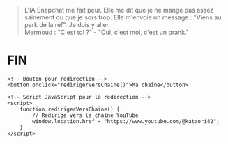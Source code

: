 <!DOCTYPE html>
<html lang="fr">
<head>
    <meta charset="UTF-8">
    <meta name="viewport" content="width=device-width, initial-scale=1.0">
    <title>Mon site</title>
</head>
<body>
    <blockquote>
        L'IA Snapchat me fait peur. Elle me dit que je ne mange pas assez sainement ou que je sors trop.
        Elle m'envoie un message : "Viens au park de la ref". Je dois y aller.
        <br>Mermoud : "C'est toi ?" - "Oui, c'est moi, c'est un prank."
    </blockquote>
    <h1>FIN</h1>

    <!-- Bouton pour redirection -->
    <button onclick="redirigerVersChaine()">Ma chaîne</button>

    <!-- Script JavaScript pour la redirection -->
    <script>
        function redirigerVersChaine() {
            // Redirige vers la chaîne YouTube
            window.location.href = "https://www.youtube.com/@kataori42";
        }
    </script>
</body>
</html>

